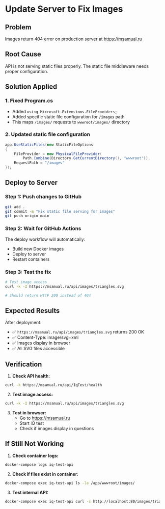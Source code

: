 # Update Server to Fix Images

## Problem
Images return 404 error on production server at https://msamual.ru

## Root Cause
API is not serving static files properly. The static file middleware needs proper configuration.

## Solution Applied

### 1. Fixed Program.cs
- Added `using Microsoft.Extensions.FileProviders;`
- Added specific static file configuration for `/images` path
- This maps `/images/` requests to `wwwroot/images/` directory

### 2. Updated static file configuration
```csharp
app.UseStaticFiles(new StaticFileOptions
{
    FileProvider = new PhysicalFileProvider(
        Path.Combine(Directory.GetCurrentDirectory(), "wwwroot")),
    RequestPath = "/images"
});
```

## Deploy to Server

### Step 1: Push changes to GitHub
```bash
git add .
git commit -m "Fix static file serving for images"
git push origin main
```

### Step 2: Wait for GitHub Actions
The deploy workflow will automatically:
- Build new Docker images
- Deploy to server
- Restart containers

### Step 3: Test the fix
```bash
# Test image access
curl -k -I https://msamual.ru/api/images/triangles.svg

# Should return HTTP 200 instead of 404
```

## Expected Results

After deployment:
- ✅ `https://msamual.ru/api/images/triangles.svg` returns 200 OK
- ✅ Content-Type: image/svg+xml
- ✅ Images display in browser
- ✅ All SVG files accessible

## Verification

1. **Check API health:**
```bash
curl -k https://msamual.ru/api/IqTest/health
```

2. **Test image access:**
```bash
curl -k -I https://msamual.ru/api/images/triangles.svg
```

3. **Test in browser:**
   - Go to https://msamual.ru
   - Start IQ test
   - Check if images display in questions

## If Still Not Working

1. **Check container logs:**
```bash
docker-compose logs iq-test-api
```

2. **Check if files exist in container:**
```bash
docker-compose exec iq-test-api ls -la /app/wwwroot/images/
```

3. **Test internal API:**
```bash
docker-compose exec iq-test-api curl -s http://localhost:80/images/triangles.svg -I
```
